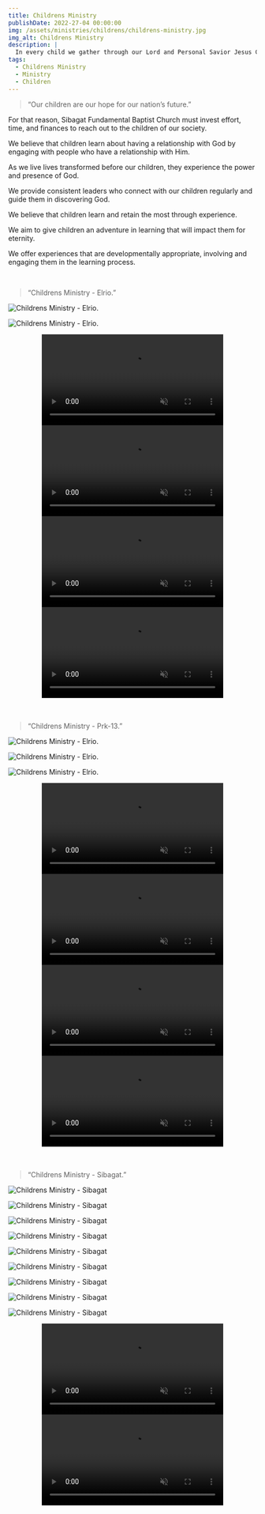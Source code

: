 ```yaml
---
title: Childrens Ministry
publishDate: 2022-27-04 00:00:00
img: /assets/ministries/childrens/childrens-ministry.jpg
img_alt: Childrens Ministry
description: |
  In every child we gather through our Lord and Personal Savior Jesus Christ, all our hard works will be lighten because we believe that our labor is not in Vain in the Lord.
tags:
  - Childrens Ministry
  - Ministry
  - Children
---
```


<Blockquote name="Vision">
“Our children are our hope for our nation’s future.”
</Blockquote>
 

For that reason, Sibagat Fundamental Baptist Church must invest effort, time, and finances to reach out to the children of our society.

We believe that children learn about having a relationship with God by engaging with people who have a relationship with Him.

As we live lives transformed before our children, they experience the power and presence of God.

We provide consistent leaders who connect with our children regularly and guide them in discovering God.

We believe that children learn and retain the most through experience.

We aim to give children an adventure in learning that will impact them for eternity.

We offer experiences that are developmentally appropriate, involving and engaging them in the learning process.

<br/>
<Blockquote name="Elrio">
“Childrens Ministry - Elrio.”
</Blockquote>

![Childrens Ministry - Elrio.](../../../public/assets/ministries/childrens/childrens-ministry-elrio4.jpg)

![Childrens Ministry - Elrio.](../../../public/assets/ministries/childrens/childrens-ministry-elrio2.jpg)

<center><video width="368" controls="" onmouseover="this.play()" loop muted preload="metadata"><source src="/assets/ministries/childrens/childrens-ministry-elrio.mp4" type="video/mp4"></video></center>

<center><video width="368" controls="" onmouseover="this.play()" loop muted preload="metadata"><source src="/assets/ministries/childrens/childrens-ministry-elrio2.mp4" type="video/mp4"></video></center>

<center><video width="368" controls="" onmouseover="this.play()" loop muted preload="metadata"><source src="/assets/ministries/childrens/childrens-ministry-elrio3.mp4" type="video/mp4"></video></center>

<center><video width="368" controls="" onmouseover="this.play()" loop muted preload="metadata"><source src="/assets/ministries/childrens/childrens-ministry-elrio4.mp4" type="video/mp4"></video></center>

<br/>
<br/>
<Blockquote name="Prk-13">
“Childrens Ministry - Prk-13.”
</Blockquote>

![Childrens Ministry - Elrio.](../../../public/assets/ministries/childrens/bible-story.jpg)

![Childrens Ministry - Elrio.](../../../public/assets/ministries/childrens/childrens15.jpg)

![Childrens Ministry - Elrio.](../../../public/assets/ministries/childrens/childrens14.jpg)

<center><video width="368" controls="" onmouseover="this.play()" loop muted preload="metadata"><source src="/assets/ministries/childrens/childrens-ministry-p13-2.mp4" type="video/mp4"></video></center>

<center><video width="368" controls="" onmouseover="this.play()" loop muted preload="metadata"><source src="/assets/ministries/childrens/childrens-ministry-p13-3.mp4" type="video/mp4"></video></center>

<center><video width="368" controls="" onmouseover="this.play()" loop muted preload="metadata"><source src="/assets/ministries/childrens/childrens-ministry-p13-1.mp4" type="video/mp4"></video></center>

<center><video width="368" controls="" onmouseover="this.play()" loop muted preload="metadata"><source src="/assets/ministries/childrens/childrens-ministry-p13.mp4" type="video/mp4"></video></center>

<br/>
<br/>
<Blockquote name="Sibagat">
“Childrens Ministry - Sibagat.”
</Blockquote>

![Childrens Ministry - Sibagat](../../../public/assets/ministries/childrens/childrens10.jpg)

![Childrens Ministry - Sibagat](../../../public/assets/ministries/childrens/childrens1.jpg)

![Childrens Ministry - Sibagat](../../../public/assets/ministries/childrens/childrens6.jpg)

![Childrens Ministry - Sibagat](../../../public/assets/ministries/childrens/childrens-sundayschool5.jpg)

![Childrens Ministry - Sibagat](../../../public/assets/ministries/childrens/childrens-sundayschool2.jpg)

![Childrens Ministry - Sibagat](../../../public/assets/ministries/childrens/childrens-sundayschool4.jpg)

![Childrens Ministry - Sibagat](../../../public/assets/ministries/childrens/childrens-sundayschool3.jpg)

![Childrens Ministry - Sibagat](../../../public/assets/ministries/childrens/childrens-sunday-school.jpg)

![Childrens Ministry - Sibagat](../../../public/assets/ministries/childrens/childrens-sundayschool6.jpg)

<center><video width="368" controls="" onmouseover="this.play()" loop muted preload="metadata"><source src="/assets/ministries/childrens/childrens-ministry-sibagat2.mp4" type="video/mp4"></video></center>

<center><video width="368" controls="" onmouseover="this.play()" loop muted preload="metadata"><source src="/assets/ministries/childrens/childrens-ministry-sibagat.mp4" type="video/mp4"></video></center>
